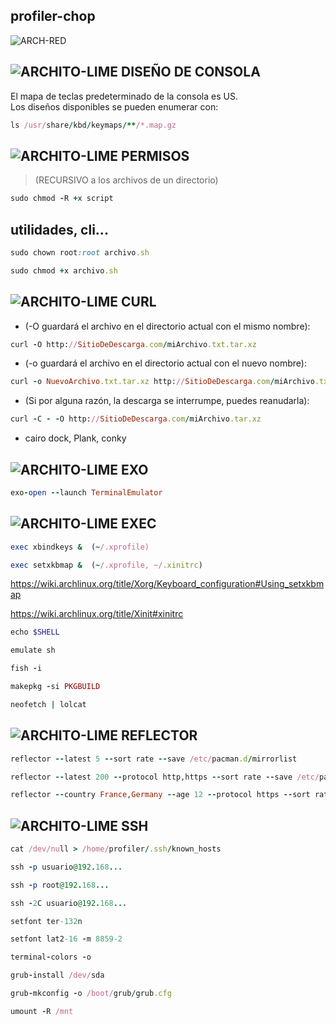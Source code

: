 ## profiler-chop

![ARCH-RED](https://images4.imagebam.com/b0/68/31/MEJFE4Z_o.png)

## ![ARCHITO-LIME](https://images4.imagebam.com/0c/3d/09/MEJE15X_o.png) DISEÑO DE CONSOLA

 El mapa de teclas predeterminado de la consola es US.  
 Los diseños disponibles se pueden enumerar con:

```ruby
ls /usr/share/kbd/keymaps/**/*.map.gz
```

## ![ARCHITO-LIME](https://images4.imagebam.com/0c/3d/09/MEJE15X_o.png) PERMISOS

> (RECURSIVO a los archivos de un directorio)

```ruby
sudo chmod -R +x script   
```

## utilidades, cli...

```ruby
sudo chown root:root archivo.sh
```
```ruby
sudo chmod +x archivo.sh
```
## ![ARCHITO-LIME](https://images4.imagebam.com/0c/3d/09/MEJE15X_o.png) CURL

* (-O guardará el archivo en el directorio actual con el mismo nombre):

```ruby
curl -O http://SitioDeDescarga.com/miArchivo.txt.tar.xz
```

* (-o guardará el archivo en el directorio actual con el nuevo nombre):

```ruby
curl -o NuevoArchivo.txt.tar.xz http://SitioDeDescarga.com/miArchivo.txt.tar.xz
```

* (Si por alguna razón, la descarga se interrumpe, puedes reanudarla):

```ruby
curl -C - -O http://SitioDeDescarga.com/miArchivo.tar.xz
```

* cairo dock, Plank, conky 

## ![ARCHITO-LIME](https://images4.imagebam.com/0c/3d/09/MEJE15X_o.png) EXO

```ruby
exo-open --launch TerminalEmulator
```

## ![ARCHITO-LIME](https://images4.imagebam.com/0c/3d/09/MEJE15X_o.png) EXEC

```ruby
exec xbindkeys &  (~/.xprofile)
```
```ruby
exec setxkbmap &  (~/.xprofile, ~/.xinitrc)
```

https://wiki.archlinux.org/title/Xorg/Keyboard_configuration#Using_setxkbmap  

https://wiki.archlinux.org/title/Xinit#xinitrc

```ruby
echo $SHELL
```
```ruby
emulate sh
```
```ruby
fish -i
```
```ruby
makepkg -si PKGBUILD
```
```ruby
neofetch | lolcat
```

## ![ARCHITO-LIME](https://images4.imagebam.com/0c/3d/09/MEJE15X_o.png) REFLECTOR

```ruby
reflector --latest 5 --sort rate --save /etc/pacman.d/mirrorlist
```
```ruby
reflector --latest 200 --protocol http,https --sort rate --save /etc/pacman.d/mirrorlist
```
```ruby
reflector --country France,Germany --age 12 --protocol https --sort rate --save /etc/pacman.d/mirrorlist
```
## ![ARCHITO-LIME](https://images4.imagebam.com/0c/3d/09/MEJE15X_o.png) SSH

```ruby
cat /dev/null > /home/profiler/.ssh/known_hosts
```
```ruby
ssh -p usuario@192.168...
```
```ruby
ssh -p root@192.168...
```
```ruby
ssh -2C usuario@192.168...
```
```ruby
setfont ter-132n
```
```ruby
setfont lat2-16 -m 8859-2
```
```ruby
terminal-colors -o
```
```ruby
grub-install /dev/sda
```
```ruby
grub-mkconfig -o /boot/grub/grub.cfg
```
```ruby
umount -R /mnt
```
